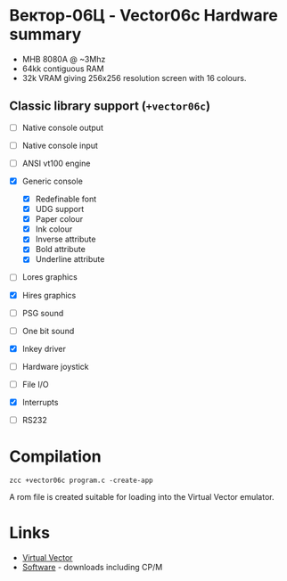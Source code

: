 # Вектор-06Ц - Vector06c Hardware summary

* MHB 8080A  @ ~3Mhz
* 64kk contiguous RAM
* 32k VRAM giving 256x256 resolution screen with 16 colours.

## Classic library support (`+vector06c`)

* [ ] Native console output
* [ ] Native console input
* [ ] ANSI vt100 engine
* [x] Generic console
    * [x] Redefinable font 
    * [x] UDG support
    * [x] Paper colour
    * [x] Ink colour
    * [x] Inverse attribute
    * [x] Bold attribute
    * [x] Underline attribute
* [ ] Lores graphics
* [x] Hires graphics
* [ ] PSG sound
* [ ] One bit sound
* [x] Inkey driver
* [ ] Hardware joystick
* [ ] File I/O
* [x] Interrupts
* [ ] RS232


# Compilation

    zcc +vector06c program.c -create-app

A rom file is created suitable for loading into the Virtual Vector emulator.

# Links

* [Virtual Vector](http://sensi.org/~svo/virtualvector/)
* [Software](http://sensi.org/scalar/categories/) - downloads including CP/M